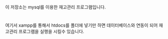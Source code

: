 #
이 저장소는 mysql를 이용한 재고관리 프로그램입니다.

#
여기서 xampp를 통해서 htdocs를 폴더에 넣기만 하면 데이터베이스와 연동이 되어 재고관리 프로그램을 실행을 시킬수 있습니다.
